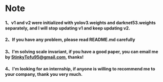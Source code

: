 Note
=
#### 1、v1 and v2 were initialized with yolov3.weights and darknet53.weights separately, and I will stop updating v1 and keep updating v2.<br>
#### 2、If you have any problem, please read README.md carefully<br>
#### 3、I'm solving scale invariant, if you have a good paper, you can email me by StinkyTofu95@gmail.com, thanks!<br>
#### 4、I'm looking for an internship, if anyone is willing to recommend me to your company, thank you very much.<br>
